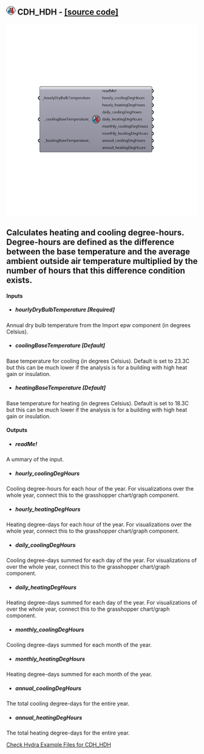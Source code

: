 ## ![](../../images/icons/CDH_HDH.png) CDH_HDH - [[source code]](https://github.com/ladybug-tools/ladybug-legacy/tree/master/src/Ladybug_CDH_HDH.py)

![](../../images/components/CDH_HDH.png)

Calculates heating and cooling degree-hours.
 Degree-hours are defined as the difference between the base temperature and the average ambient outside air temperature multiplied by the number of hours that this difference condition exists.
 -
 

#### Inputs
* ##### hourlyDryBulbTemperature [Required]
Annual dry bulb temperature from the Import epw component (in degrees Celsius).
* ##### coolingBaseTemperature [Default]
Base temperature for cooling (in degrees Celsius). Default is set to 23.3C but this can be much lower if the analysis is for a building with high heat gain or insulation.
* ##### heatingBaseTemperature [Default]
Base temperature for heating (in degrees Celsius). Default is set to 18.3C but this can be much lower if the analysis is for a building with high heat gain or insulation.

#### Outputs
* ##### readMe!
A ummary of the input.
* ##### hourly_coolingDegHours
Cooling degree-hours for each hour of the year. For visualizations over the whole year, connect this to the grasshopper chart/graph component. 
* ##### hourly_heatingDegHours
Heating degree-days for each hour of the year. For visualizations over the whole year, connect this to the grasshopper chart/graph component. 
* ##### daily_coolingDegHours
Cooling degree-days summed for each day of the year. For visualizations of over the whole year, connect this to the grasshopper chart/graph component. 
* ##### daily_heatingDegHours
Heating degree-days summed for each day of the year. For visualizations of over the whole year, connect this to the grasshopper chart/graph component. 
* ##### monthly_coolingDegHours
Cooling degree-days summed for each month of the year.
* ##### monthly_heatingDegHours
Heating degree-days summed for each month of the year.
* ##### annual_coolingDegHours
The total cooling degree-days for the entire year.
* ##### annual_heatingDegHours
The total heating degree-days for the entire year.


[Check Hydra Example Files for CDH_HDH](https://hydrashare.github.io/hydra/index.html?keywords=Ladybug_CDH_HDH)